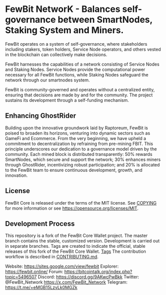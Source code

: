 # FewBit NetworK - Balances self-governance between SmartNodes, Staking System and Miners.

FewBit operates on a system of self-governance, where stakeholders including stakers, token holders, Service Node operators, and others vested in the blockchain can collectively make decisions.

FewBit harnesses the capabilities of a network consisting of Service Nodes and Staking Nodes. Service Nodes provide the computational power necessary for all FewBit functions, while Staking Nodes safeguard the network through our smartnodes system.

FewBit is community-governed and operates without a centralized entity, ensuring that decisions are made by and for the community. The project sustains its development through a self-funding mechanism.

## Enhancing GhostRider
Building upon the innovative groundwork laid by Raptoreum, FewBit is poised to broaden its horizons, venturing into dynamic sectors such as GameFi and Ecommerce. From the very beginning, we have upheld a commitment to decentralization by refraining from pre-mining FBIT. This principle underscores our dedication to a governance model driven by the community. Each mined block is distributed transparently: 50% rewards SmartNodes, which secure and support the network; 30% enhances miners through GhostRider, incentivizing robust participation; and 20% is allocated to the FewBit team to ensure continuous development, growth, and innovation.

## License

FewBit Core is released under the terms of the MIT license. See [COPYING](COPYING) for more
information or see https://opensource.org/licenses/MIT.

## Development Process

This repository is a fork of the FewBit Core Wallet project.
The master branch contains the stable, customized version.
Development is carried out in separate branches.
Tags are created to indicate the official, stable releases of this fork of the FewBit Core Wallet.
[Tags](https://github.com/x23101983/New-Fewbit/tags) 
The contribution workflow is described in [CONTRIBUTING.md](CONTRIBUTING.md).

Website: https://sites.google.com/view/fewbit
Explorer: https://fewbit.online/
Forum: https://bitcointalk.org/index.php?topic=5496507
Discord: https://discord.gg/9AKwcPwBkk
Twitter: @FewBit_Network  https://x.com/FewBit_Network
Telegram: https://t.me/+eMGB15LzvLk0MGZk
